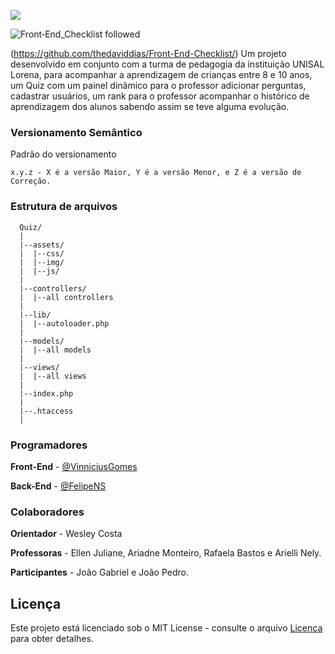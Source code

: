 ![](https://i.imgur.com/PfTObRf.png)



![Front‑End_Checklist followed](https://img.shields.io/badge/Front‑End_Checklist-followed-brightgreen.svg)

(https://github.com/thedaviddias/Front-End-Checklist/)
Um projeto desenvolvido em conjunto com a turma de pedagogia da instituição UNISAL Lorena, para acompanhar a aprendizagem de crianças entre 8 e 10 anos, um Quiz com um painel dinâmico para o professor adicionar perguntas, cadastrar usuários, um rank para o professor acompanhar o histórico de aprendizagem dos alunos sabendo assim se teve alguma evolução.





### Versionamento Semântico

Padrão do versionamento

```
x.y.z - X é a versão Maior, Y é a versão Menor, e Z é a versão de Correção. 
```


### Estrutura de arquivos

```
  Quiz/
  |
  |--assets/
  |  |--css/
  |  |--img/
  |  |--js/
  |
  |--controllers/
  |  |--all controllers
  |
  |--lib/
  |  |--autoloader.php
  |
  |--models/
  |  |--all models
  |
  |--views/
  |  |--all views
  |
  |--index.php
  |
  |--.htaccess
  |
```


### Programadores

**Front-End** - [@VinniciusGomes](https://github.com/VinniciusGomes)<br>

**Back-End** - [@FelipeNS](https://github.com/FelipeNS)


### Colaboradores

**Orientador** - Wesley Costa<br>

**Professoras** - Ellen Juliane, Ariadne Monteiro, Rafaela Bastos e Arielli Nely.<br>

**Participantes** - João Gabriel e João Pedro.

## Licença


Este projeto está licenciado sob o MIT License - consulte o arquivo [Licença](LICENSE) para obter detalhes.

